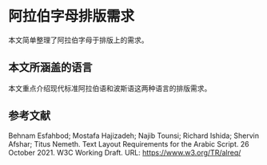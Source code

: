 # 阿拉伯字母排版需求

本文简单整理了阿拉伯字母于排版上的需求。

## 本文所涵盖的语言

本文重点介绍现代标准阿拉伯语和波斯语这两种语言的排版需求。

## 参考文献

Behnam Esfahbod; Mostafa Hajizadeh; Najib Tounsi; Richard Ishida; Shervin Afshar; Titus Nemeth. Text Layout Requirements for the Arabic Script. 26 October 2021. W3C Working Draft. URL: https://www.w3.org/TR/alreq/